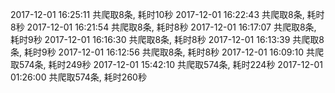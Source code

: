 2017-12-01 16:25:11 共爬取8条, 耗时10秒
2017-12-01 16:22:43 共爬取8条, 耗时8秒
2017-12-01 16:21:54 共爬取8条, 耗时8秒
2017-12-01 16:17:07 共爬取8条, 耗时9秒
2017-12-01 16:16:30 共爬取8条, 耗时8秒
2017-12-01 16:13:39 共爬取8条, 耗时9秒
2017-12-01 16:12:56 共爬取8条, 耗时8秒
2017-12-01 16:09:10 共爬取574条, 耗时249秒
2017-12-01 15:42:10 共爬取574条, 耗时224秒
2017-12-01 01:26:00 共爬取574条, 耗时260秒

